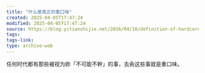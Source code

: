 ```yaml
---
title: "什么是真正的重口味"
created: 2025-04-05T17:47:24
modified: 2025-04-05T17:47:24
source: https://blog.yitianshijie.net/2016/04/18/definition-of-hardcore/
tags:
tags-link:
type: archive-web
---
```

任何时代都有那些被视为妳「不可能不幹」的事，去肏这些事就是重口味。